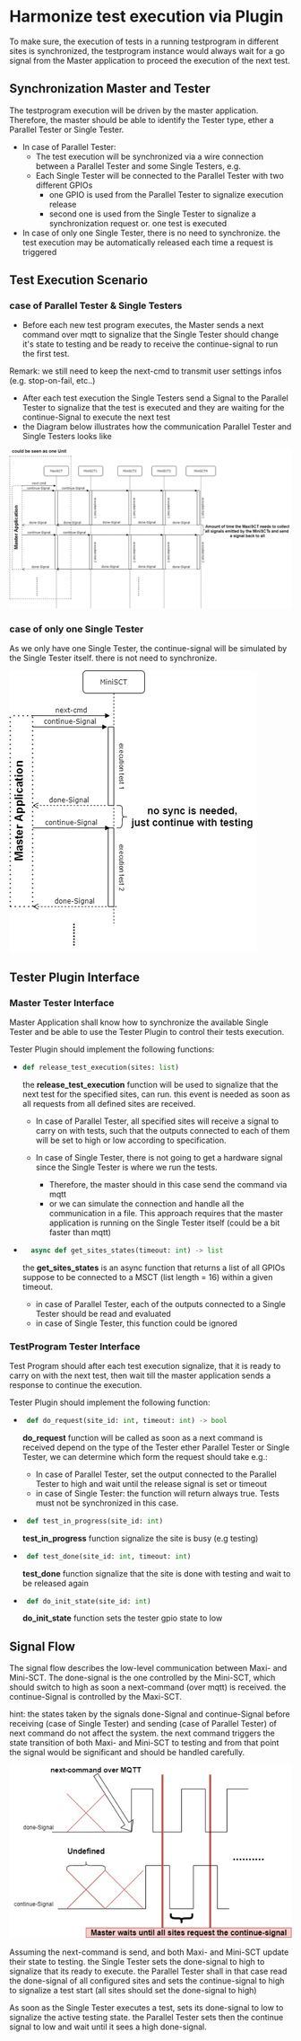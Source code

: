 # Harmonize test execution via Plugin
To make sure, the execution of tests in a running testprogram in different sites is synchronized, the
testprogram instance would always wait for a go signal from the Master application to proceed the execution of the next test.


## Synchronization Master and Tester
The testprogram execution will be driven by the master application. Therefore, the master should be able to identify the Tester type, ether a Parallel Tester or Single Tester. 

* In case of Parallel Tester:
    * The test execution will be synchronized via a wire connection between a Parallel Tester and some Single Testers, e.g. 
    * Each Single Tester will be connected to the Parallel Tester with two different GPIOs 
        * one GPIO is used from the Parallel Tester to signalize execution release 
        * second one is used from the Single Tester to signalize a synchronization request or. one test is executed
* In case of only one Single Tester, there is no need to synchronize. the test execution may be automatically released each time a request is triggered

## Test Execution Scenario
### case of Parallel Tester & Single Testers
* Before each new test program executes, the Master sends a next command over mqtt to signalize that the Single Tester should
change it's state to testing and be ready to receive the continue-signal to run the first test.

Remark: we still need to keep the next-cmd to transmit user settings infos (e.g. stop-on-fail, etc..)

* After each test execution the Single Testers send a Signal to the Parallel Tester to signalize that the test is executed and they are waiting for the continue-Signal to execute the next test
* the Diagram below illustrates how the communication Parallel Tester and Single Testers looks like

![](maxitestexecution.png)

### case of only one Single Tester
As we only have one Single Tester, the continue-signal will be simulated by the Single Tester itself.
there is not need to synchronize.

![](minitestexecution.png)

## Tester Plugin Interface
### Master Tester Interface

Master Application shall know how to synchronize the available Single Tester and be able to use the Tester Plugin to control their tests execution.

Tester Plugin should implement the following functions:
 
*   ```python
    def release_test_execution(sites: list)
    ```
    the __release_test_execution__ function will be used to signalize that the next test for the specified sites, can run.
    this event is needed as soon as all requests from all defined sites are received.

    * In case of Parallel Tester, all specified sites will receive a signal to carry on with tests, such that the outputs connected to each of them will be set to high or low according to specification. 
    * In case of Single Tester, there is not going to get a hardware signal since the Single Tester is where we run the tests.
    
        * Therefore, the master should in this case send the command via mqtt
        * or we can simulate the connection and handle all the communication in a file. This approach requires that the master application is running on the Single Tester itself (could be a bit faster than mqtt)

* ```python
    async def get_sites_states(timeout: int) -> list
    ```
    the __get_sites_states__ is an async function that returns a list of all GPIOs suppose to be connected to a MSCT (list length = 16) within a given timeout.
    * in case of Parallel Tester, each of the outputs connected to a Single Tester should be read and evaluated
    * in case of Single Tester, this function could be ignored

### TestProgram Tester Interface

Test Program should after each test execution signalize, that it is ready to carry on with the next test, then wait till the master application sends a response to continue the execution.

Tester Plugin should implement the following function:

*  ```python
    def do_request(site_id: int, timeout: int) -> bool
   ```

   __do_request__ function will be called as soon as a next command is received
   depend on the type of the Tester ether Parallel Tester or Single Tester, we can determine which form the request should take e.g.:

    * In case of Parallel Tester, set the output connected to the Parallel Tester to high and wait until the release signal is set or timeout 
    * in case of Single Tester: the function will return always true. Tests must not be synchronized in this case.

*  ```python
    def test_in_progress(site_id: int)
   ```

   __test_in_progress__ function signalize the site is busy (e.g testing)


*  ```python
    def test_done(site_id: int, timeout: int)
   ```

   __test_done__ function signalize that the site is done with testing and wait to be released again 
   
*  ```python
    def do_init_state(site_id: int)
   ```

   __do_init_state__ function sets the tester gpio state to low


## Signal Flow

The signal flow describes the low-level communication between Maxi- and Mini-SCT.
The done-signal is the one controlled by the Mini-SCT, which should switch to high as soon 
a next-command (over mqtt) is received. the continue-Signal is controlled by the Maxi-SCT.

hint: the states taken by the signals done-Signal and continue-Signal before receiving 
(case of Single Tester) and sending (case of Parallel Tester) of next command do not affect the system.
the next command triggers the state transition of both Maxi- and Mini-SCT to testing and 
from that point the signal would be significant and should be handled carefully.


![](signal_flow.png)

Assuming the next-command is send, and both Maxi- and Mini-SCT update their state to testing.
the Single Tester sets the done-signal to high to signalize that its ready to execute.
the Parallel Tester shall in that case read the done-signal of all configured sites and sets 
the continue-signal to high to signalize a test start (all sites should set the 
done-signal to high)

As soon as the Single Tester executes a test, sets its done-signal to low to signalize the active
testing state. the Parallel Tester sets then the continue signal to low and wait until it sees a
high done-signal.
